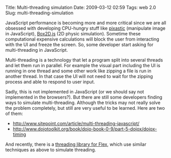 Title: Multi-threading simulation
Date: 2009-03-12 02:59
Tags: web 2.0
Slug: multi-threading-simulation

JavaScript performance is becoming more and more critical since we are
all obsessed with developing CPU-hungry stuff like [pixastic][]
(manipulate image in JavaScript), [Box2D.js][] (2D physic simulation).
Sometime these  computational expensive calculations will block the user
from interacting with the UI and freeze the screen. So, some developer
start asking for multi-threading in JavaScript.

Multi-threading is a technology that let a program split into several
threads and let them run in parallel. For example the visual part
including the UI is running in one thread and some other work like
zipping a file is run in another thread. In that case the UI will not
need to wait for the zipping process and able to respond to user input.

Sadly, this is not implemented in JavaScript (or we should say not
implemented in the browsers?). But there are still some developers
finding ways to simulate multi-threading. Although the tricks may not
really solve the problem completely, but still are very useful to be
learned. Here are two of them:

-   <http://www.sitepoint.com/article/multi-threading-javascript/>
-   <http://www.dojotoolkit.org/book/dojo-book-0-9/part-5-dojox/dojox-timing>

And recently, there is a [threading library for Flex][], which use
similar techniques as above to simulate threading.

  [pixastic]: http://www.pixastic.com/lib/
  [Box2D.js]: http://box2d-js.sourceforge.net/
  [threading library for Flex]: http://cssecodemonkeys.wordpress.com/2009/03/06/threading-in-flex/
